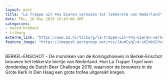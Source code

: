 ```yaml
---
layout: post
title: "La Trappe uit 441 bieren verkozen tot lekkerste van Nederland"
date: Thu, 16 May 2019 19:43:00 GMT
categories: 
- noord-brabant 
- tilburg 
externe_link: "https://www.ad.nl/tilburg/la-trappe-uit-441-bieren-verkozen-tot-lekkerste-van-nederland~a2a1d621/"
feature_image: "https://images0.persgroep.net/rcs/JAvdEyqEr4-s8Emk9EdvX5oh11g/diocontent/103089691/_fitwidth/400/?appId=21791a8992982cd8da851550a453bd7f&quality=0.7"
---
```


BERKEL-ENSCHOT -  De monniken van de Koningshoeven in Berkel-Enschot brouwen het lekkerste biertje van Nederland. Hun La Trappe Tripel won donderdag de Dutch Beer Challenge 2019, waarvoor de brouwers in de Grote Kerk in Den Haag een grote trofee uitgereikt kregen.
